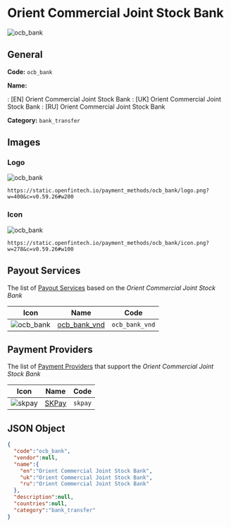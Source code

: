 
# Orient Commercial Joint Stock Bank 
![ocb_bank](https://static.openfintech.io/payment_methods/ocb_bank/logo.png?w=400&c=v0.59.26#w200)  

## General 
**Code:** `ocb_bank` 
 
**Name:** 
 
:	[EN] Orient Commercial Joint Stock Bank 
:	[UK] Orient Commercial Joint Stock Bank 
:	[RU] Orient Commercial Joint Stock Bank 
 
**Category:** `bank_transfer` 
 

## Images 

### Logo 
![ocb_bank](https://static.openfintech.io/payment_methods/ocb_bank/logo.png?w=400&c=v0.59.26#w200)  

```
https://static.openfintech.io/payment_methods/ocb_bank/logo.png?w=400&c=v0.59.26#w200
```  

### Icon 
![ocb_bank](https://static.openfintech.io/payment_methods/ocb_bank/icon.png?w=278&c=v0.59.26#w100)  

```
https://static.openfintech.io/payment_methods/ocb_bank/icon.png?w=278&c=v0.59.26#w100
```  

## Payout Services 
 
The list of [Payout Services](/payout-services/) based on the _Orient Commercial Joint Stock Bank_ 

|Icon|Name|Code| 
|:---:|:---:|:---:| 
|![ocb_bank](https://static.openfintech.io/payout_methods/ocb_bank/icon.png?w=278&c=v0.59.26#w40) |[ocb_bank_vnd](/payout-services/ocb_bank_vnd/)|`ocb_bank_vnd`| 
 

## Payment Providers 
 
The list of [Payment Providers](/payment-providers/) that support the _Orient Commercial Joint Stock Bank_ 

|Icon|Name|Code| 
|:---:|:---:|:---:| 
|![skpay](https://static.openfintech.io/payment_providers/skpay/icon.png?w=278&c=v0.59.26#w100) |[SKPay](/payment-providers/skpay/)|`skpay`| 
 

## JSON Object 

```json
{
  "code":"ocb_bank",
  "vendor":null,
  "name":{
    "en":"Orient Commercial Joint Stock Bank",
    "uk":"Orient Commercial Joint Stock Bank",
    "ru":"Orient Commercial Joint Stock Bank"
  },
  "description":null,
  "countries":null,
  "category":"bank_transfer"
}
```  

